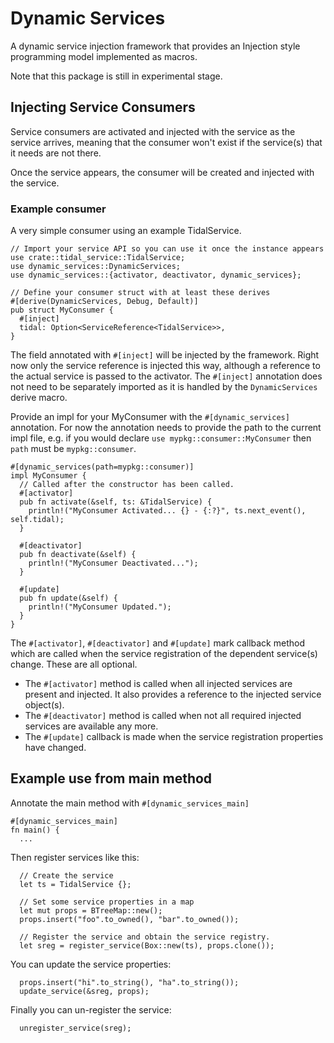 # Dynamic Services

A dynamic service injection framework that provides an Injection style
programming model implemented as macros.

Note that this package is still in experimental stage.

## Injecting Service Consumers

Service consumers are activated and injected with the service as the service
arrives, meaning that the consumer won't exist if the service(s) that it needs
are not there.

Once the service appears, the consumer will be created and injected with the service.

### Example consumer

A very simple consumer using an example TidalService.

```
// Import your service API so you can use it once the instance appears
use crate::tidal_service::TidalService;
use dynamic_services::DynamicServices;
use dynamic_services::{activator, deactivator, dynamic_services};

// Define your consumer struct with at least these derives
#[derive(DynamicServices, Debug, Default)]
pub struct MyConsumer {
  #[inject]
  tidal: Option<ServiceReference<TidalService>>,
}
```
The field annotated with `#[inject]` will be injected by the framework. Right
now only the service reference is injected this way, although a reference to
the actual service is passed to the activator. The `#[inject]` annotation does
not need to be separately imported as it is handled by the `DynamicServices`
derive macro.

Provide an impl for your MyConsumer with the `#[dynamic_services]` annotation.
For now the annotation needs to provide the path to the current impl file,
e.g. if you would declare `use mypkg::consumer::MyConsumer` then `path` must
be `mypkg::consumer`.

```
#[dynamic_services(path=mypkg::consumer)]
impl MyConsumer {
  // Called after the constructor has been called.
  #[activator]
  pub fn activate(&self, ts: &TidalService) {
    println!("MyConsumer Activated... {} - {:?}", ts.next_event(), self.tidal);
  }

  #[deactivator]
  pub fn deactivate(&self) {
    println!("MyConsumer Deactivated...");
  }

  #[update]
  pub fn update(&self) {
    println!("MyConsumer Updated.");
  }
}
```

The `#[activator]`, `#[deactivator]` and `#[update]` mark callback method
which are called when the service registration of the dependent service(s)
change. These are all optional.

* The `#[activator]` method is called when all injected services are present
and injected. It also provides a reference to the injected service object(s).
* The `#[deactivator]` method is called when not all required injected services
are available any more.
* The `#[update]` callback is made when the service registration properties
have changed.

## Example use from main method
Annotate the main method with `#[dynamic_services_main]`

```
#[dynamic_services_main]
fn main() {
  ...
```

Then register services like this:
```
  // Create the service
  let ts = TidalService {};

  // Set some service properties in a map
  let mut props = BTreeMap::new();
  props.insert("foo".to_owned(), "bar".to_owned());

  // Register the service and obtain the service registry.
  let sreg = register_service(Box::new(ts), props.clone());
```

You can update the service properties:
```
  props.insert("hi".to_string(), "ha".to_string());
  update_service(&sreg, props);
```

Finally you can un-register the service:
```
  unregister_service(sreg);
```
